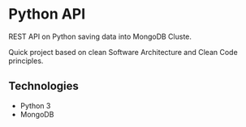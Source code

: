 # Python API
REST API on Python saving data into MongoDB Cluste.

Quick project based on clean Software Architecture and Clean Code principles.
 
## Technologies
- Python 3
- MongoDB 

